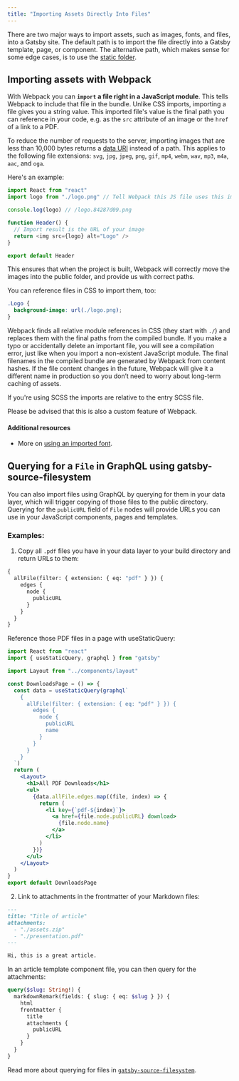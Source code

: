 ```yaml
---
title: "Importing Assets Directly Into Files"
---
```


There are two major ways to import assets, such as images, fonts, and files, into a Gatsby site. The default path is to import the file directly into a Gatsby template, page, or component. The alternative path, which makes sense for some edge cases, is to use the [static folder](/docs/static-folder).

## Importing assets with Webpack

With Webpack you can **`import` a file right in a JavaScript module**. This tells Webpack to include that file in the bundle. Unlike CSS imports, importing a file gives you a string value. This imported file's value is the final path you can reference in your code, e.g. as the `src` attribute of an image or the `href` of a link to a PDF.

To reduce the number of requests to the server, importing images that are less than 10,000 bytes returns a
[data URI](https://developer.mozilla.org/en-US/docs/Web/HTTP/Basics_of_HTTP/Data_URIs) instead of a path. This applies to the following file extensions: `svg`, `jpg`, `jpeg`, `png`, `gif`, `mp4`, `webm`, `wav`, `mp3`, `m4a`, `aac`, and `oga`.

Here's an example:

```js
import React from "react"
import logo from "./logo.png" // Tell Webpack this JS file uses this image

console.log(logo) // /logo.84287d09.png

function Header() {
  // Import result is the URL of your image
  return <img src={logo} alt="Logo" />
}

export default Header
```

This ensures that when the project is built, Webpack will correctly move the images into the public folder, and provide us with correct paths.

You can reference files in CSS to import them, too:

```css
.Logo {
  background-image: url(./logo.png);
}
```

Webpack finds all relative module references in CSS (they start with `./`) and replaces them with the final paths from the compiled bundle. If you make a typo or accidentally delete an important file, you will see a compilation error, just like when you import a non-existent JavaScript module. The final filenames in the compiled bundle are generated by Webpack from content hashes. If the file content changes in the future, Webpack will give it a different name in production so you don’t need to worry about long-term caching of assets.

If you're using SCSS the imports are relative to the entry SCSS file.

Please be advised that this is also a custom feature of Webpack.

<EggheadEmbed
  lessonLink="https://egghead.io/lessons/gatsby-import-a-local-image-into-a-gatsby-component-with-webpack"
  lessonTitle="Import a Local Image into a Gatsby Component with webpack"
/>

#### Additional resources

- More on [using an imported font](https://www.gatsbyjs.org/docs/recipes/#adding-a-local-font).

## Querying for a `File` in GraphQL using gatsby-source-filesystem

You can also import files using GraphQL by querying for them in your data layer, which will trigger copying of those files to the public directory. Querying for the `publicURL` field of `File` nodes will provide URLs you can use in your JavaScript components, pages and templates.

### Examples:

1. Copy all `.pdf` files you have in your data layer to your build directory and return URLs to them:

```graphql
{
  allFile(filter: { extension: { eq: "pdf" } }) {
    edges {
      node {
        publicURL
      }
    }
  }
}
```

Reference those PDF files in a page with useStaticQuery:

```jsx
import React from "react"
import { useStaticQuery, graphql } from "gatsby"

import Layout from "../components/layout"

const DownloadsPage = () => {
  const data = useStaticQuery(graphql`
    {
      allFile(filter: { extension: { eq: "pdf" } }) {
        edges {
          node {
            publicURL
            name
          }
        }
      }
    }
  `)
  return (
    <Layout>
      <h1>All PDF Downloads</h1>
      <ul>
        {data.allFile.edges.map((file, index) => {
          return (
            <li key={`pdf-${index}`}>
              <a href={file.node.publicURL} download>
                {file.node.name}
              </a>
            </li>
          )
        })}
      </ul>
    </Layout>
  )
}
export default DownloadsPage
```

2. Link to attachments in the frontmatter of your Markdown files:

```markdown
---
title: "Title of article"
attachments:
  - "./assets.zip"
  - "./presentation.pdf"
---

Hi, this is a great article.
```

In an article template component file, you can then query for the attachments:

```graphql
query($slug: String!) {
  markdownRemark(fields: { slug: { eq: $slug } }) {
    html
    frontmatter {
      title
      attachments {
        publicURL
      }
    }
  }
}
```

Read more about querying for files in [`gatsby-source-filesystem`](/packages/gatsby-source-filesystem/).
